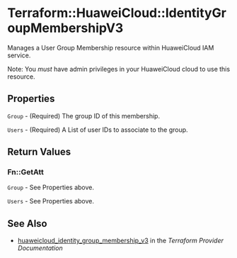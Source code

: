 # Terraform::HuaweiCloud::IdentityGroupMembershipV3

Manages a User Group Membership resource within HuaweiCloud IAM service.

Note: You _must_ have admin privileges in your HuaweiCloud cloud to use
this resource.

## Properties

`Group` - (Required) The group ID of this membership.

`Users` - (Required) A List of user IDs to associate to the group.


## Return Values

### Fn::GetAtt

`Group` - See Properties above.

`Users` - See Properties above.

## See Also

* [huaweicloud_identity_group_membership_v3](https://www.terraform.io/docs/providers/huaweicloud/r/identity_group_membership_v3.html) in the _Terraform Provider Documentation_